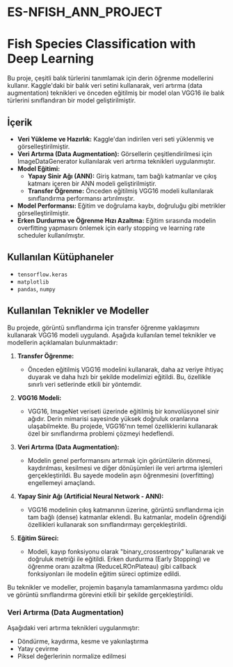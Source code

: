 # ES-NFISH_ANN_PROJECT
# Fish Species Classification with Deep Learning

Bu proje, çeşitli balık türlerini tanımlamak için derin öğrenme modellerini kullanır. Kaggle'daki bir balık veri setini kullanarak, veri artırma (data augmentation) teknikleri ve önceden eğitilmiş bir model olan VGG16 ile balık türlerini sınıflandıran bir model geliştirilmiştir.

## İçerik
- **Veri Yükleme ve Hazırlık:** Kaggle'dan indirilen veri seti yüklenmiş ve görselleştirilmiştir.
- **Veri Artırma (Data Augmentation):** Görsellerin çeşitlendirilmesi için ImageDataGenerator kullanılarak veri artırma teknikleri uygulanmıştır.
- **Model Eğitimi:**
  - **Yapay Sinir Ağı (ANN):** Giriş katmanı, tam bağlı katmanlar ve çıkış katmanı içeren bir ANN modeli geliştirilmiştir.
  - **Transfer Öğrenme:** Önceden eğitilmiş VGG16 modeli kullanılarak sınıflandırma performansı artırılmıştır.
- **Model Performansı:** Eğitim ve doğrulama kaybı, doğruluğu gibi metrikler görselleştirilmiştir.
- **Erken Durdurma ve Öğrenme Hızı Azaltma:** Eğitim sırasında modelin overfitting yapmasını önlemek için early stopping ve learning rate scheduler kullanılmıştır.

## Kullanılan Kütüphaneler
- `tensorflow.keras`
- `matplotlib`
- `pandas`, `numpy`

## Kullanılan Teknikler ve Modeller
Bu projede, görüntü sınıflandırma için transfer öğrenme yaklaşımını kullanarak VGG16 modeli uygulandı. Aşağıda kullanılan temel teknikler ve modellerin açıklamaları bulunmaktadır:

1. **Transfer Öğrenme:**
   - Önceden eğitilmiş VGG16 modelini kullanarak, daha az veriye ihtiyaç duyarak ve daha hızlı bir şekilde modelimizi eğitildi. Bu, özellikle sınırlı veri setlerinde etkili bir yöntemdir.

2. **VGG16 Modeli:**
   - VGG16, ImageNet veriseti üzerinde eğitilmiş bir konvolüsyonel sinir ağıdır. Derin mimarisi sayesinde yüksek doğruluk oranlarına ulaşabilmekte. Bu projede, VGG16'nın temel özelliklerini kullanarak özel bir sınıflandırma problemi çözmeyi hedeflendi.

3. **Veri Artırma (Data Augmentation):**
   - Modelin genel performansını artırmak için görüntülerin dönmesi, kaydırılması, kesilmesi ve diğer dönüşümleri ile veri artırma işlemleri gerçekleştirildi. Bu sayede modelin aşırı öğrenmesini (overfitting) engellemeyi amaçlandı.

4. **Yapay Sinir Ağı (Artificial Neural Network - ANN):**
   - VGG16 modelinin çıkış katmanının üzerine, görüntü sınıflandırma için tam bağlı (dense) katmanlar eklendi. Bu katmanlar, modelin öğrendiği özellikleri kullanarak son sınıflandırmayı gerçekleştirildi.

5. **Eğitim Süreci:**
   - Modeli, kayıp fonksiyonu olarak "binary_crossentropy" kullanarak ve doğruluk metriği ile eğitildi. Erken durdurma (Early Stopping) ve öğrenme oranı azaltma (ReduceLROnPlateau) gibi callback fonksiyonları ile modelin eğitim süreci optimize edildi.

Bu teknikler ve modeller, projemin başarıyla tamamlanmasına yardımcı oldu ve görüntü sınıflandırma görevini etkili bir şekilde gerçekleştirildi.

### Veri Artırma (Data Augmentation)
Aşağıdaki veri artırma teknikleri uygulanmıştır:
- Döndürme, kaydırma, kesme ve yakınlaştırma
- Yatay çevirme
- Piksel değerlerinin normalize edilmesi
